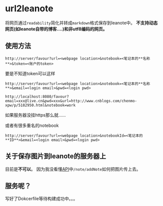 # url2leanote

将网页通过`readability`简化并转成`markdown`格式保存到leanote中。
**不支持动态网页(如leanote自带的博客....)和非utf8编码的网页。**

## 使用方法

```
http://server/favour?url=<webpage location>&notebook=<笔记本的**名称**>&token=<账户的token>
```

要是不知道token可以这样

```
http://server/favour?url=<webpage location>&notebook=<笔记本的**名称**>&email=<login email>&pwd=<login pwd>

http://localhost:8080/favour?email=xxx@live.cn&pwd=xxx&url=http://www.cnblogs.com/chenmo-xpw/p/5182950.html&notebook=work
```
如果服务器没挂https那么就......

或者有很多重名的notebook
```
http://server/favour?url=<webpage location>&notebookId=<笔记本的**ID**>&email=<login email>&pwd=<login pwd>
```

## 关于保存图片到leanote的服务器上

目前是**不可以**。
因为我没看懂[API](https://github.com/leanote/leanote/tree/master/app/controllers/api)中`/note/addNote`如何把图片传上去。

## 服务呢？
写好了Dokcerfile等待构建成功中。。。
